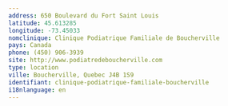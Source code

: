 ```yaml
---
address: 650 Boulevard du Fort Saint Louis
latitude: 45.613285
longitude: -73.45033
nomclinique: Clinique Podiatrique Familiale de Boucherville
pays: Canada
phone: (450) 906-3939
site: http://www.podiatredeboucherville.com
type: location
ville: Boucherville, Quebec J4B 1S9
identifiant: clinique-podiatrique-familiale-boucherville
i18nlanguage: en
---
```


